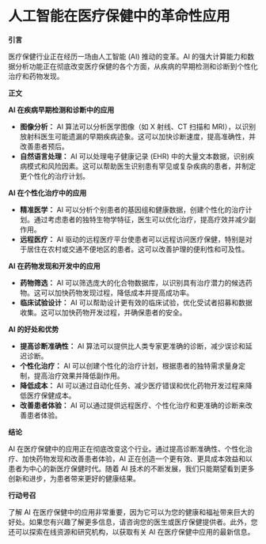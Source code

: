 # 人工智能在医疗保健中的革命性应用

**引言**

医疗保健行业正在经历一场由人工智能 (AI) 推动的变革。AI 的强大计算能力和数据分析功能正在彻底改变医疗保健的各个方面，从疾病的早期检测和诊断到个性化治疗和药物发现。

**正文**

**AI 在疾病早期检测和诊断中的应用**

* **图像分析：** AI 算法可以分析医学图像（如 X 射线、CT 扫描和 MRI），以识别放射科医生可能遗漏的早期疾病迹象。这可以加快诊断速度，提高准确性，并改善患者预后。
* **自然语言处理：** AI 可以处理电子健康记录 (EHR) 中的大量文本数据，识别疾病模式和风险因素。这可以帮助医生识别患有罕见或复杂疾病的患者，并制定更个性化的治疗计划。

**AI 在个性化治疗中的应用**

* **精准医学：** AI 可以分析个别患者的基因组和健康数据，创建个性化的治疗计划。通过考虑患者的独特生物学特征，医生可以优化治疗，提高疗效并减少副作用。
* **远程医疗：** AI 驱动的远程医疗平台使患者可以远程访问医疗保健，特别是对于居住在农村或交通不便地区的患者。这可以改善护理的便利性和可及性。

**AI 在药物发现和开发中的应用**

* **药物筛选：** AI 可以筛选庞大的化合物数据库，以识别具有治疗潜力的候选药物。这可以加快药物发现过程，降低成本并提高成功率。
* **临床试验设计：** AI 可以帮助设计更有效的临床试验，优化受试者招募和数据收集。这可以加快药物开发过程，并确保患者的安全。

**AI 的好处和优势**

* **提高诊断准确性：** AI 算法可以提供比人类专家更准确的诊断，减少误诊和延迟诊断。
* **个性化治疗：** AI 可以创建个性化的治疗计划，根据患者的独特需求量身定制，提高治疗效果并降低副作用。
* **降低成本：** AI 可以通过自动化任务、减少医疗错误和优化药物开发过程来降低医疗保健成本。
* **改善患者体验：** AI 可以通过提供远程医疗、个性化治疗和更准确的诊断来改善患者体验。

**结论**

AI 在医疗保健中的应用正在彻底改变这个行业。通过提高诊断准确性、个性化治疗、加快药物发现和改善患者体验，AI 正在创造一个更有效、更具成本效益和以患者为中心的新医疗保健时代。随着 AI 技术的不断发展，我们只能期望看到更多创新和进步，为患者带来更好的健康结果。

**行动号召**

了解 AI 在医疗保健中的应用非常重要，因为它可以为您的健康和福祉带来巨大的好处。如果您有兴趣了解更多信息，请咨询您的医生或医疗保健提供者。此外，您还可以探索在线资源和研究机构，以获取有关 AI 在医疗保健中应用的最新信息。
